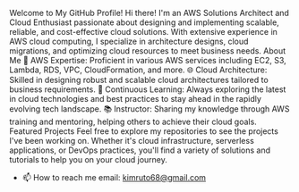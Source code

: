 Welcome to My GitHub Profile!
Hi there! I'm an AWS Solutions Architect and Cloud Enthusiast passionate about designing and implementing scalable, reliable, and cost-effective cloud solutions. With extensive experience in AWS cloud computing, I specialize in architecture designs, cloud migrations, and optimizing cloud resources to meet business needs.
About Me
🔧 AWS Expertise: Proficient in various AWS services including EC2, S3, Lambda, RDS, VPC, CloudFormation, and more.
🌐 Cloud Architecture: Skilled in designing robust and scalable cloud architectures tailored to business requirements.
🚀 Continuous Learning: Always exploring the latest in cloud technologies and best practices to stay ahead in the rapidly evolving tech landscape.
📚 Instructor: Sharing my knowledge through AWS training and mentoring, helping others to achieve their cloud goals.
Featured Projects
Feel free to explore my repositories to see the projects I've been working on. Whether it's cloud infrastructure, serverless applications, or DevOps practices, you'll find a variety of solutions and tutorials to help you on your cloud journey.
- 📫 How to reach me email: kimruto68@gmail.com

<!---
kimruto68/kimruto68 is a ✨ special ✨ repository because its `README.md` (this file) appears on your GitHub profile.
You can click the Preview link to take a look at your changes.
--->
